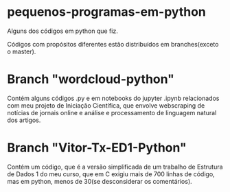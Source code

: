 # pequenos-programas-em-python
Alguns dos códigos em python que fiz.

Códigos com propósitos diferentes estão distribuídos em branches(exceto o master).

# Branch "wordcloud-python"

Contém alguns códigos .py e em notebooks do jupyter .ipynb relacionados com meu projeto de Iniciação Científica, que envolve webscraping de notícias de jornais online e análise e processamento de linguagem natural dos artigos.

# Branch "Vitor-Tx-ED1-Python"

Contém um código, que é a versão simplificada de um trabalho de Estrutura de Dados 1 do meu curso, que em C exigiu mais de 700 linhas de código, mas em python, menos de 30(se desconsiderar os comentários).


